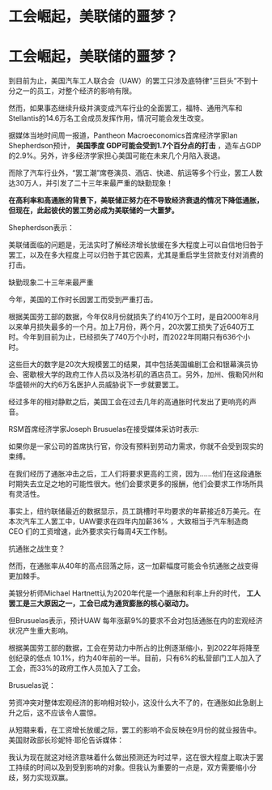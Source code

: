 # 工会崛起，美联储的噩梦？

# 工会崛起，美联储的噩梦？

到目前为止，美国汽车工人联合会（UAW）的罢工只涉及底特律“三巨头”不到十分之一的员工，对整个经济的影响有限。

然而，如果事态继续升级并演变成汽车行业的全面罢工，福特、通用汽车和 Stellantis的14.6万名工会成员发挥作用，情况可能会发生改变。

据媒体当地时间周一报道，Pantheon Macroeconomics首席经济学家Ian Shepherdson预计， **美国季度
GDP可能会受到1.7个百分点的打击** ，造车占GDP的2.9%。另外，许多经济学家担心美国可能在未来几个月陷入衰退。

而除了汽车行业外，“罢工潮”席卷演员、酒店、快递、航运等多个行业，罢工人数达30万人，并引发了二十三年来最严重的缺勤现象！

**在高利率和高通胀的背景下，美联储正努力在不导致经济衰退的情况下降低通胀，但现在，此起彼伏的罢工势必成为美联储的一大噩梦。**

Shepherdson表示：

美联储面临的问题是，无法实时了解经济增长放缓在多大程度上可以自信地归咎于罢工，以及在多大程度上可以归咎于其它因素，尤其是重启学生贷款支付对消费的打击。

缺勤现象二十三年来最严重

今年，美国的工作时长因罢工而受到严重打击。

根据美国劳工部的数据，今年仅8月份就损失了约410万个工时，是自2000年8月以来单月损失最多的一个月。加上7月份，两个月，20次罢工损失了近640万工时。今年到目前为止，已经损失了740万个小时，而2022年同期只有636个小时。

这些巨大的数字是20次大规模罢工的结果，其中包括美国编剧工会和银幕演员协会、密歇根大学的政府工作人员以及洛杉矶的酒店员工。另外，加州、俄勒冈州和华盛顿州的大约6万名医护人员威胁说下一步就要罢工。

经过多年的相对静默之后，美国工会在过去几年的高通胀时代发出了更响亮的声音。

RSM首席经济学家Joseph Brusuelas在接受媒体采访时表示:

如果你是一家公司的首席执行官，你没有预料到劳动力需求，你就不会受到现实的束缚。

在我们经历了通胀冲击之后，工人们将要求更高的工资，因为......他们在这段通胀时期失去立足之地的可能性很大。他们会要求更多的报酬，他们会要求工作场所具有灵活性。

事实上，纽约联储最近的数据显示，员工跳槽时平均要求的年薪接近8万美元。在本次汽车工人罢工中，UAW要求在四年内加薪36% ，大致相当于汽车制造商 CEO
们的工资增速，此外要求实行每周4天工作制。

抗通胀之战生变？

然而，在通胀率从40年的高点回落之际，这一加薪幅度可能会令抗通胀之战变得更加棘手。

美银分析师Michael Hartnett认为2020年代是一个通胀和利率上升的时代， **工人罢工是三大原因之一，工会已成为通货膨胀的核心驱动力。**

但Brusuelas表示，预计UAW 每年涨薪9%的要求不会对包括通胀在内的宏观经济状况产生重大影响。

根据美国劳工部的数据，工会在劳动力中所占的比例逐渐缩小，到2022年将降至创纪录的低点
10.1%，约为40年前的一半。目前，只有6%的私营部门工人加入了工会，而33%的政府工作人员加入了工会。

Brusuelas说：

劳资冲突对整体宏观经济的影响相对较小，这没什么大不了的，在通胀如此急剧上升之后，这不应该令人震惊。

从短期来看，在工资增长放缓之际，罢工的影响不会反映在9月份的就业报告中。美国财政部长珍妮特·耶伦告诉媒体：

我认为现在就这对经济意味着什么做出预测还为时过早，这在很大程度上取决于罢工持续的时间以及到受到影响的对象。但我认为重要的一点是，双方需要缩小分歧，努力实现双赢。

